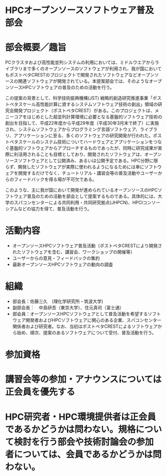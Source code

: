 # HPCオープンソースソフトウェア普及部会

# 部会概要／趣旨

PCクラスタおよび高性能並列システムの利用においては、ミドルウエアからライブラリまで多くのオープンソースのソフトウェアが利用され、我が国においてもポストペタCRESTのプロジェクトで開発されたソフトウェアなどオープンソースの関連ソフトウェアが開発されている。本提案部会では、そのようなオープンソースHPCソフトウェアの普及のための活動を行う。

この提案の背景として、科学技術振興機構(JST) 戦略的創造研究推進事業「ポストペタスケール高性能計算に資するシステムソフトウェア技術の創出」領域の研究会開発プロジェクト（ポストペタCREST）がある。このプロジェクトは、メニーコアをはじめとした超並列計算環境に必要となる基盤的ソフトウェア技術の創出を目指して、平成22年度から平成29年度（平成30年3月末で終了）に実施され、システムソフトウェアからプログラミング言語ソフトウェア、ライブラリ、アプリケーションに至る、多くのソフトウェアの研究開発が行われた。ポストペタスケールのシステム技術についてハードウェアとアプリケーションをつなぐ基盤的ソフトウェアからアプローチするものであったが、同時に研究成果が実際に利活用されることも目標としており、開発されたソフトウェアは、オープンソースソフトウェアとして公開済み、あるいは公開予定である。HPC分野に限らず、開発したソフトウェアが実際に使われるようになるためには単にソフトウェアを開発するだけでなく、チュートリアル・講習会等の普及活動やユーザーからのフィードバックを得る場が不可欠である。

このような、主に我が国において開発が進められているオープンソースのHPCソフトウェア普及のための活動を部会として提案するものである。具体的には、大学のスパコンセンターによる共同利用・共同研究拠点(JHPCN)、HPCIコンソーシアムなどの協力を得て、普及活動を行う。

# 活動内容

* オープンソースHPCソフトウェア普及活動（ポストペタCRESTにより開発されたソフトウェアを含む、講習会、ワークショップの開催等）
* ユーザーからの意見・フィードバックの集約
* 最新オープンソースHPCソフトウェアの動向の調査

# 組織

* 部会長：佐藤三久　(理化学研究所・筑波大学)
* 副部会長：　中島研吾（東京大学）、住元真司（富士通）
* 部会員：オープンソースHPCソフトウェアとして普及活動を希望するソフトウェア開発者およびHPCソフトウェアに関心のある企業、スパコンセンター関係者および研究者。なお、当初はポストペタCRESTによるソフトウェアから始め、順次、提案のあるソフトウェアについて受付、普及活動を行う。

# 参加資格

# 講習会等の参加・アナウンスについては正会員を優先する
# HPC研究者・HPC環境提供者は正会員であるかどうかは問わない。規格について検討を行う部会や技術討論会の参加者については、会員であるかどうかは問わない。

